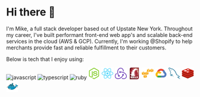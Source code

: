 # Hi there 👋

I'm Mike, a full stack developer based out of Upstate New York. Throughout my career, I've built performant front-end web app's and scalable back-end services in the cloud (AWS & GCP). Currently, I'm working @Shopify to help merchants provide fast and reliable fulfillment to their customers.

Below is tech that I enjoy using:

<div>
<img src="https://cdn.jsdelivr.net/npm/programming-languages-logos/src/javascript/javascript.png" alt="javascript" height="32">
<img src="https://cdn.jsdelivr.net/npm/programming-languages-logos/src/typescript/typescript.png" alt="typescript" height="32">
<img src="https://cdn.jsdelivr.net/npm/programming-languages-logos/src/ruby/ruby.png" alt="ruby" height="32">
  <img src="https://raw.githubusercontent.com/devicons/devicon/2809b567852a4648062a2d3e7c1c531367458c0b/icons/nodejs/nodejs-original.svg" alt="nodejs" height="32">
<img src="https://raw.githubusercontent.com/devicons/devicon/2809b567852a4648062a2d3e7c1c531367458c0b/icons/react/react-original.svg" alt="react" height="32">
<img src="https://raw.githubusercontent.com/devicons/devicon/2809b567852a4648062a2d3e7c1c531367458c0b/icons/redux/redux-original.svg" alt="redux" height="32">
<img src="https://raw.githubusercontent.com/devicons/devicon/master/icons/rails/rails-original-wordmark.svg" alt="rails" height="32">
  <img src="https://raw.githubusercontent.com/devicons/devicon/2809b567852a4648062a2d3e7c1c531367458c0b/icons/amazonwebservices/amazonwebservices-original.svg" alt="aws" height="32">
<img src="https://raw.githubusercontent.com/devicons/devicon/2809b567852a4648062a2d3e7c1c531367458c0b/icons/googlecloud/googlecloud-original.svg" alt="gcp" height="32">
<img src="https://raw.githubusercontent.com/devicons/devicon/master/icons/mysql/mysql-original.svg" alt="mysql" height="32">
<img src="https://raw.githubusercontent.com/devicons/devicon/2809b567852a4648062a2d3e7c1c531367458c0b/icons/redis/redis-original.svg" alt="redis" height="32">
<img src="https://raw.githubusercontent.com/devicons/devicon/2809b567852a4648062a2d3e7c1c531367458c0b/icons/docker/docker-original.svg" alt="docker" height="32">
</div>
